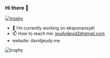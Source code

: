 ### Hi there 👋
[![trophy](https://github-profile-trophy.vercel.app/?username=JeudyDavid)](https://github.com/JeudyDavid)





- 🔭 I’m currently working on eksponansyèl
- 📫 How to reach me: jeudydavid2@gmail.com
- website: davidjeudy.me

![trophy](https://github-profile-trophy.vercel.app/?username=JeudyDavid&title=Followers)

